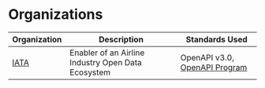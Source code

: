 # Organizations

| Organization | Description | Standards Used |
|-----|-----|-----|
| [IATA](https://iata.org) | Enabler of an Airline Industry Open Data Ecosystem | OpenAPI v3.0, [OpenAPI Program](https://www.iata.org/en/programs/innovation/openapi/) |
